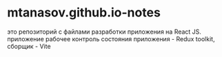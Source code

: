# mtanasov.github.io-notes
это репозиторий с файлами разработки приложения на React JS. приложение рабочее
контроль состояния приложения - Redux toolkit, сборщик - Vite
